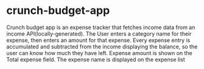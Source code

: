 # crunch-budget-app

Crunch budget app is an expense tracker that fetches income data from an income API(locally-generated).
The User enters a category name for their expense, then enters an amount for that expense.
Every expense entry is accumulated and subtracted from the income displaying the balance,
so the user can know how much they have left.
Expense amount is shown on the Total expense field.
The expense name is displayed on the expense list
